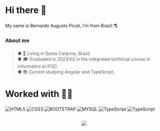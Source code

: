 <!-- BADGES SITE == https://github.com/Ileriayo/markdown-badges == -->


<!-- <h2><a href="https://git.io/typing-svg"><img src="https://readme-typing-svg.demolab.com?font=Fira+Code&pause=1000&vCenter=true&width=435&height=30&lines=%F0%9F%91%8B+Hi+There+%F0%9F%91%8B" alt="Typing SVG" /></a></h2> -->
<h1>Hi there 👋</h1>

###

<p align="left">My name is Bernardo Augusto Picoli, I'm from Brazil 🌎<!--and I am a student.--> </p>

###

<h3 align="left">About me</h3>

###

<blockquote><p align="left">● 📍  Living in Santa Catarina, Brazil.<br>● 🎓  Graduated in 2023/02 in the integrated technical course in informatics at IFSC.<br>● 📚   Current studying Angular and TypeScript. </p></blockquote>

 ###

<!-- <h2><a href="https://git.io/typing-svg"><img src="https://readme-typing-svg.demolab.com?font=Fira+Code&pause=1000&vCenter=true&width=435&height=30&lines=%F0%9F%91%A8%E2%80%8D%F0%9F%92%BB+Worked+With+%F0%9F%91%A8%E2%80%8D%F0%9F%92%BB" alt="Typing SVG" /></a></h2> -->
<h1>Worked with 👨‍💻</h1>

###

<div align="left">
  <!-- <img alt="JavaScript" src="https://img.shields.io/badge/javascript-%23323330.svg?style=for-the-badge&logo=javascript&logoColor=%23F7DF1E"/>-->
  <img alt="HTML5" src="https://img.shields.io/badge/html5-%23E34F26.svg?style=for-the-badge&logo=html5&logoColor=white"/> 
  <img alt="CSS3" src="https://img.shields.io/badge/css3-%231572B6.svg?style=for-the-badge&logo=css3&logoColor=white"/>
<!--   <img alt="PHP" src="https://img.shields.io/badge/PHP-777BB4?style=for-the-badge&logo=php&logoColor=white"/> -->
  <img alt="BOOTSTRAP" src="https://img.shields.io/badge/Bootstrap-563D7C?style=for-the-badge&logo=bootstrap&logoColor=white"/>
<!--   <img alt="LARAVEL" src="https://img.shields.io/badge/Laravel-FF2D20?style=for-the-badge&logo=laravel&logoColor=white"/> -->
  <img alt="MYSQL" src="https://img.shields.io/badge/MySQL-00000F?style=for-the-badge&logo=mysql&logoColor=white"/>
<!--   <img alt="React" src="https://img.shields.io/badge/react-%2320232a.svg?style=for-the-badge&logo=react&logoColor=%2361DAFB"/> -->
 <img alt="TypeScript" src="https://img.shields.io/badge/angular-%23DD0031.svg?style=for-the-badge&logo=angular&logoColor=white"/>
<img alt="TypeScript" src="https://img.shields.io/badge/typescript-%23007ACC.svg?style=for-the-badge&logo=typescript&logoColor=white"/>
 
</div>


<h2 align="left"></h2>

###

<div align="center">
  <img src="https://profile-counter.glitch.me/Picolii/count.svg?"  />
</div>

###

<h2 align="left"></h2>

###


